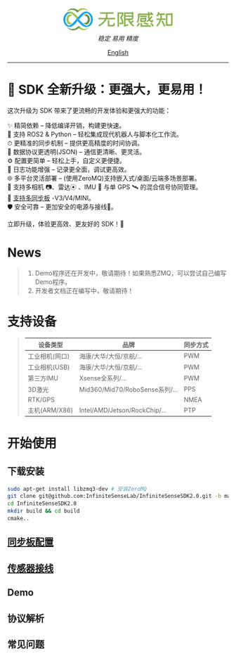 <p align="center">
<img  style="width:50%;"  alt="Logo" src="assets/main_logo.png">
<br>
<em>稳定 易用 精度</em>
<br>
</p>
<p align="center">
<a href="README_EN.md">English</a>
</p>

---

# 🚀 SDK 全新升级：更强大，更易用！

这次升级为 SDK 带来了更流畅的开发体验和更强大的功能：

✨ 精简依赖 – 降低编译开销，构建更快速。  
🤖 支持 ROS2 & Python – 轻松集成现代机器人与脚本化工作流。  
⏱ 更精准的同步机制 – 提供更高精度的时间协调。  
📡 数据协议更透明(JSON) – 通信更清晰、更灵活。  
⚙️ 配置更简单 – 轻松上手，自定义更便捷。  
📜 日志功能增强 – 记录更全面，调试更高效。   
🌐 多平台灵活部署 – (使用ZeroMQ)支持嵌入式/桌面/云端多场景部署。  
🔗 支持多相机 📷、雷达⦿ 、IMU 🧭 与单 GPS 🛰 的混合信号协同管理。  
🔄 [支持多同步板](./assets/board_introduction.md) -V3/V4/MINI。  
🛡️ 安全可靠 – 更加安全的电源与接线🚫。

立即升级，体验更高效、更友好的 SDK！🚀

# News
>1. Demo程序还在开发中，敬请期待！如果熟悉ZMQ，可以尝试自己编写Demo程序。
>2. 开发者文档正在编写中，敬请期待！
# 支持设备

>| 设备类型        | 品牌                          |同步方式 |
>|-------------|-----------------------------|--------|
>| 工业相机(网口)    | 海康/大华/大恒/京航/...             | PWM    |
>| 工业相机(USB)   | 海康/大华/大恒/京航/...             | PWM    |
>| 第三方IMU      | Xsense全系列/...               | PWM    |
>| 3D激光        | Mid360/Mid70/RoboSense系列/... | PPS   |
>| RTK/GPS     |                           | NMEA   |
>| 主机(ARM/X86) | Intel/AMD/Jetson/RockChip/... | PTP    |

# 开始使用
## 下载安装
```bash
sudo apt-get install libzmq3-dev # 安装ZeroMQ
git clone git@github.com:InfiniteSenseLab/InfiniteSenseSDK2.0.git -b main
cd InfiniteSenseSDK2.0
mkdir build && cd build
cmake..
```
## [同步板配置](./assets/board_config.md)
## [传感器接线](./assets/connection_config.md)
## Demo
## 协议解析
## 常见问题
